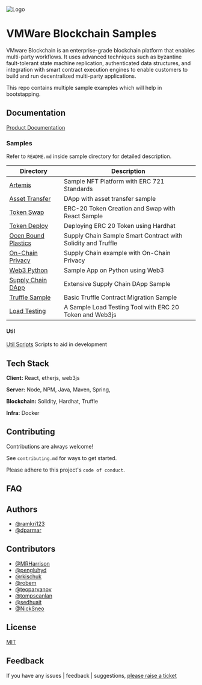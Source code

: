 
![Logo](https://www.vmware.com/content/dam/digitalmarketing/microsites/en/images/timeline/vmware-logo-2009-latest.jpg)


# VMWare Blockchain Samples

VMware Blockchain is an enterprise-grade blockchain platform that enables multi-party workflows. It uses advanced techniques such as byzantine fault-tolerant state machine replication, authenticated data structures, and integration with smart contract execution engines to enable customers to build and run decentralized multi-party applications.


This repo contains multiple sample examples which will help in bootstapping.



## Documentation

[Product Documentation](https://docs.vmware.com/en/VMware-Blockchain)

### Samples

Refer to `README.md` inside sample directory for detailed description.

| Directory | Description |
|-----------|-------------|
| [Artemis](https://github.com/vmware-samples/vmware-blockchain-samples/tree/master/artemis)  | Sample NFT Platform with ERC 721 Standards|
| [Asset Transfer](https://github.com/vmware-samples/vmware-blockchain-samples/tree/master/asset-transfer) | DApp with asset transfer sample|
| [Token Swap](https://github.com/vmware-samples/vmware-blockchain-samples/tree/master/erc20-swap) | ERC-20 Token Creation and Swap with React Sample |
| [Token Deploy](https://github.com/vmware-samples/vmware-blockchain-samples/tree/master/hardhat) | Deploying ERC 20 Token using Hardhat |
| [Ocen Bound Plastics](https://github.com/vmware-samples/vmware-blockchain-samples/tree/master/obp) | Supply Chain Sample Smart Contract with Solidity and Truffle|
| [On-Chain Privacy](https://github.com/vmware-samples/vmware-blockchain-samples/tree/master/on-chain-privacy) | Supply Chain example with On-Chain Privacy |
| [Web3 Python](https://github.com/vmware-samples/vmware-blockchain-samples/tree/master/simple-examples)| Sample App on Python using Web3 |
| [Supply Chain DApp](https://github.com/vmware-samples/vmware-blockchain-samples/tree/master/supply-chain)| Extensive Supply Chain DApp Sample |
| [Truffle Sample](https://github.com/vmware-samples/vmware-blockchain-samples/tree/master/truffle) | Basic Truffle Contract Migration Sample |
| [Load Testing](https://github.com/vmware-samples/vmware-blockchain-samples/tree/master/erc20-load-test-tool) | A Sample Load Testing Tool with ERC 20 Token and Web3js|

#### Util
[Util Scripts](https://github.com/vmware-samples/vmware-blockchain-samples/tree/master/tools)  Scripts to aid in development



## Tech Stack

**Client:** React, etherjs, web3js

**Server:** Node, NPM, Java, Maven, Spring,

**Blockchain:** Solidity, Hardhat, Truffle

**Infra:** Docker

  
## Contributing

Contributions are always welcome!

See `contributing.md` for ways to get started.

Please adhere to this project's `code of conduct`.


## FAQ

## Authors

- [@ramkri123](https://github.com/ramkri123)
- [@dparmar](https://github.com/dparmar)

## Contributors

- [@MRHarrison](https://github.com/MRHarrison)
- [@pengluhyd](https://github.com/pengluhyd)
- [@rkischuk](https://github.com/rkischuk)
- [@robem](https://github.com/robem)
- [@teoparvanov](https://github.com/teoparvanov)
- [@tompscanlan](https://github.com/tompscanlan)
- [@sedhuait](https://github.com/sedhuait)
- [@NickSneo](https://github.com/NickSneo)

## License

[MIT](https://choosealicense.com/licenses/mit/)


## Feedback

If you have any issues | feedback | suggestions, [please raise a ticket](https://github.com/vmware-samples/vmware-blockchain-samples/issues)

